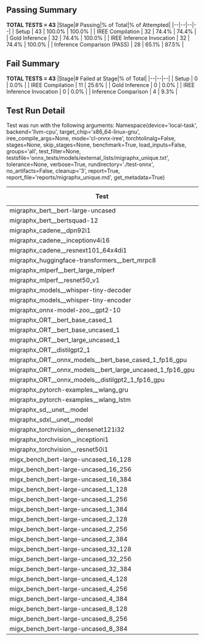 ## Passing Summary

**TOTAL TESTS = 43**
|Stage|# Passing|% of Total|% of Attempted|
|--|--|--|--|
| Setup | 43 | 100.0% | 100.0% |
| IREE Compilation | 32 | 74.4% | 74.4% |
| Gold Inference | 32 | 74.4% | 100.0% |
| IREE Inference Invocation | 32 | 74.4% | 100.0% |
| Inference Comparison (PASS) | 28 | 65.1% | 87.5% |
## Fail Summary

**TOTAL TESTS = 43**
|Stage|# Failed at Stage|% of Total|
|--|--|--|
| Setup | 0 | 0.0% |
| IREE Compilation | 11 | 25.6% |
| Gold Inference | 0 | 0.0% |
| IREE Inference Invocation | 0 | 0.0% |
| Inference Comparison | 4 | 9.3% |
## Test Run Detail
Test was run with the following arguments:
Namespace(device='local-task', backend='llvm-cpu', target_chip='x86_64-linux-gnu', iree_compile_args=None, mode='cl-onnx-iree', torchtolinalg=False, stages=None, skip_stages=None, benchmark=True, load_inputs=False, groups='all', test_filter=None, testsfile='onnx_tests/models/external_lists/migraphx_unique.txt', tolerance=None, verbose=True, rundirectory='./test-onnx', no_artifacts=False, cleanup='3', report=True, report_file='reports/migraphx_unique.md', get_metadata=True)

| Test | Exit Status | Mean Benchmark Time (ms) | Notes |
|--|--|--|--|
| migraphx_bert__bert-large-uncased | PASS | 368.83012934898335 | |
| migraphx_bert__bertsquad-12 | compilation | None | |
| migraphx_cadene__dpn92i1 | PASS | 168.28297384199686 | |
| migraphx_cadene__inceptionv4i16 | PASS | 5823.863640311174 | |
| migraphx_cadene__resnext101_64x4di1 | PASS | 318.01988134005416 | |
| migraphx_huggingface-transformers__bert_mrpc8 | PASS | 456.0039336017023 | |
| migraphx_mlperf__bert_large_mlperf | Numerics | 423.62939281156287 | |
| migraphx_mlperf__resnet50_v1 | PASS | 86.16653742224332 | |
| migraphx_models__whisper-tiny-decoder | PASS | 59.121536116840105 | |
| migraphx_models__whisper-tiny-encoder | Numerics | 207.90373571475757 | |
| migraphx_onnx-model-zoo__gpt2-10 | compilation | None | |
| migraphx_ORT__bert_base_cased_1 | compilation | None | |
| migraphx_ORT__bert_base_uncased_1 | compilation | None | |
| migraphx_ORT__bert_large_uncased_1 | compilation | None | |
| migraphx_ORT__distilgpt2_1 | compilation | None | |
| migraphx_ORT__onnx_models__bert_base_cased_1_fp16_gpu | compilation | None | |
| migraphx_ORT__onnx_models__bert_large_uncased_1_fp16_gpu | compilation | None | |
| migraphx_ORT__onnx_models__distilgpt2_1_fp16_gpu | compilation | None | |
| migraphx_pytorch-examples__wlang_gru | PASS | 67.61001840156193 | |
| migraphx_pytorch-examples__wlang_lstm | PASS | 20.92606685497837 | |
| migraphx_sd__unet__model | import_model | None | |
| migraphx_sdxl__unet__model | import_model | None | |
| migraphx_torchvision__densenet121i32 | PASS | 1451.5379259828478 | |
| migraphx_torchvision__inceptioni1 | PASS | 200.70987043436617 | |
| migraphx_torchvision__resnet50i1 | PASS | 88.12213645918139 | |
| migx_bench_bert-large-uncased_16_128 | PASS | 1581.182189984247 | |
| migx_bench_bert-large-uncased_16_256 | PASS | 5368.947594698208 | |
| migx_bench_bert-large-uncased_16_384 | Numerics | 9398.300391039811 | |
| migx_bench_bert-large-uncased_1_128 | PASS | 150.5267519581442 | |
| migx_bench_bert-large-uncased_1_256 | PASS | 252.22420199618986 | |
| migx_bench_bert-large-uncased_1_384 | PASS | 361.2365253114452 | |
| migx_bench_bert-large-uncased_2_128 | PASS | 240.45153878008327 | |
| migx_bench_bert-large-uncased_2_256 | PASS | 682.9624119369934 | |
| migx_bench_bert-large-uncased_2_384 | PASS | 705.8299606821189 | |
| migx_bench_bert-large-uncased_32_128 | PASS | 4947.220518641794 | |
| migx_bench_bert-large-uncased_32_256 | PASS | 13994.763558963314 | |
| migx_bench_bert-large-uncased_32_384 | Numerics | 24361.006820690818 | |
| migx_bench_bert-large-uncased_4_128 | PASS | 402.37819686687243 | |
| migx_bench_bert-large-uncased_4_256 | PASS | 795.6834839812169 | |
| migx_bench_bert-large-uncased_4_384 | PASS | 1238.5217390256003 | |
| migx_bench_bert-large-uncased_8_128 | PASS | 756.717062011982 | |
| migx_bench_bert-large-uncased_8_256 | PASS | 1909.7439616840954 | |
| migx_bench_bert-large-uncased_8_384 | PASS | 3497.848119974757 | |
